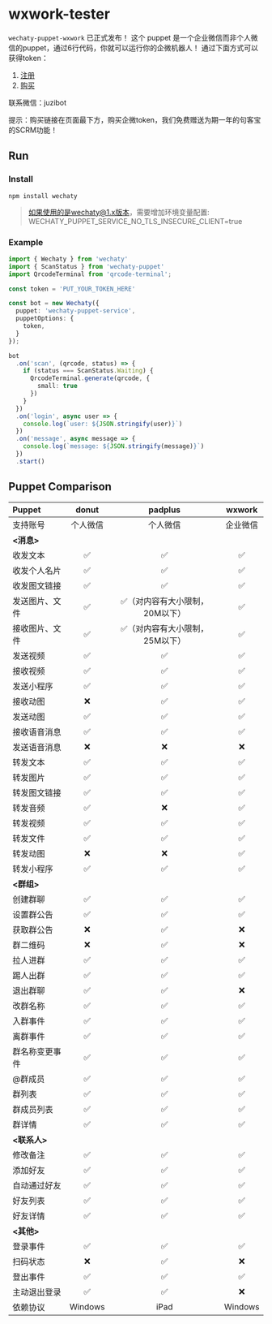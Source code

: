 # wxwork-tester

`wechaty-puppet-wxwork` 已正式发布！ 这个 puppet 是一个企业微信而非个人微信的puppet，通过6行代码，你就可以运行你的企微机器人！ 通过下面方式可以获得token：
 
1. [注册](https://qiwei.juzibot.com/user/login?isWechaty=true)
2. [购买](https://qiwei.juzibot.com/user/login?isWechaty=true)

联系微信：juzibot

提示：购买链接在页面最下方，购买企微token，我们免费赠送为期一年的句客宝的SCRM功能！

## Run

### Install

```
npm install wechaty
```

> 如果使用的是wechaty@1.x版本，需要增加环境变量配置: WECHATY_PUPPET_SERVICE_NO_TLS_INSECURE_CLIENT=true

### Example
```ts
import { Wechaty } from 'wechaty'
import { ScanStatus } from 'wechaty-puppet'
import QrcodeTerminal from 'qrcode-terminal';

const token = 'PUT_YOUR_TOKEN_HERE'

const bot = new Wechaty({
  puppet: 'wechaty-puppet-service',
  puppetOptions: {
    token,
  }
});

bot
  .on('scan', (qrcode, status) => {
    if (status === ScanStatus.Waiting) {
      QrcodeTerminal.generate(qrcode, {
        small: true
      })
    }
  })
  .on('login', async user => {
    console.log(`user: ${JSON.stringify(user)}`)
  })
  .on('message', async message => {
    console.log(`message: ${JSON.stringify(message)}`)
  })
  .start()
```

## Puppet Comparison

Puppet | donut | padplus | wxwork
:---|:---:|:---:| :---:
支持账号|个人微信|个人微信|企业微信
**<消息>**|  |  |  |
收发文本| ✅  | ✅  |✅
收发个人名片| ✅  |✅   |✅
收发图文链接| ✅  |✅   |✅
发送图片、文件| ✅  | ✅（对内容有大小限制，20M以下）  |✅
接收图片、文件| ✅  | ✅（对内容有大小限制，25M以下）  |✅
发送视频| ✅  | ✅   |✅
接收视频| ✅  | ✅   |✅
发送小程序| ✅  | ✅   |✅
接收动图| ❌  | ✅   |✅
发送动图| ✅  | ✅  |✅
接收语音消息| ✅  | ✅   |✅
发送语音消息| ❌  | ❌  |❌
转发文本| ✅  | ✅   |✅
转发图片| ✅  | ✅  |✅
转发图文链接| ✅  | ✅  |✅
转发音频| ✅ | ❌   |✅
转发视频| ✅  | ✅   |✅
转发文件| ✅  | ✅   |✅
转发动图| ❌  | ❌   |✅
转发小程序| ✅ | ✅   |✅
**<群组>**|   |    |
创建群聊|✅|✅ |✅
设置群公告|✅|✅|✅
获取群公告|❌|✅|❌
群二维码|❌|✅ |❌
拉人进群|✅|✅ |✅
踢人出群|✅|✅ |✅
退出群聊|✅|✅ |❌
改群名称|✅|✅ |✅
入群事件|✅|✅ |✅
离群事件|✅|✅ |✅
群名称变更事件|✅|✅|✅
@群成员|✅|✅|✅
群列表|✅|✅ |✅
群成员列表|✅|✅|✅
群详情|✅|✅|✅
**<联系人>**|  |   |
修改备注|✅|✅ |✅
添加好友|✅|✅|✅
自动通过好友|✅|✅|✅
好友列表|✅|✅ |✅
好友详情|✅|✅|✅
**<其他>**|  |   |
登录事件|✅|✅|✅
扫码状态|❌|✅|❌
登出事件|✅|✅|✅
主动退出登录|✅|✅|❌
依赖协议|Windows|iPad| Windows|
